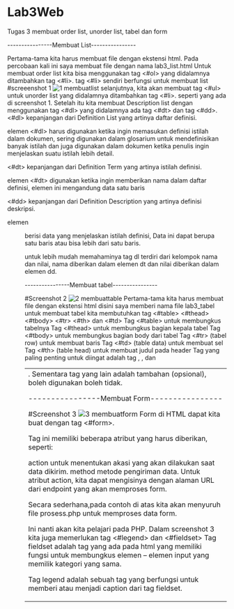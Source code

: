 # Lab3Web
Tugas 3 membuat order list, unorder list, tabel dan form

----------------Membuat List----------------

Pertama-tama kita harus membuat file dengan ekstensi html. Pada percobaan kali ini saya membuat file dengan nama lab3_list.html
Untuk membuat order list kita bisa menggunakan tag <#ol> yang didalamnya ditambahkan tag <#li>. tag <#li> sendiri berfungsi untuk membuat list
 #screeenshot 1
 ![1 membuatlist](https://user-images.githubusercontent.com/59334580/115114836-7a085800-9fbb-11eb-9fe4-64baf75e97e2.png)
selanjutnya, kita akan membuat tag <#ul> untuk unorder list yang didalamnya ditambahkan tag <#li>. seperti yang ada di screenshot 1.
Setelah itu kita membuat Description list dengan menggunakan tag <#dl> yang didalamnya ada tag <#dt> dan tag <#dd>. <#dl> kepanjangan dari Definition List yang artinya daftar definisi.

elemen <#dl> harus digunakan ketika ingin memasukan definisi istilah dalam dokumen, sering digunakan dalam glosarium untuk mendefinisikan banyak istilah dan juga digunakan dalam dokumen ketika penulis ingin menjelaskan suatu istilah lebih detail.

<#dt> kepanjangan dari Definition Term yang artinya istilah definisi.

elemen <#dt> digunakan ketika ingin memberikan nama dalam daftar definisi, elemen ini mengandung data satu baris

<#dd> kepanjangan dari Definition Description yang artinya definisi deskripsi.

elemen <dd> berisi data yang menjelaskan istilah definisi, Data ini dapat berupa satu baris atau bisa lebih dari satu baris.

untuk lebih mudah memahaminya tag dl terdiri dari kelompok nama dan nilai, nama diberikan dalam elemen dt dan nilai diberikan dalam elemen dd.



----------------Membuat tabel----------------


#Screenshot 2
![2 membuattable](https://user-images.githubusercontent.com/59334580/115115113-c56f3600-9fbc-11eb-8af3-a2bd8e41f4c1.png)
Pertama-tama kita harus membuat file dengan ekstensi html disini saya memberi nama file lab3_tabel
untuk membuat tabel kita membutuhkan tag <#table> <#thead> <#tbody> <#tr> <#th> dan <#td>
Tag <#table> untuk membungkus tabelnya
Tag <#thead> untuk membungkus bagian kepala tabel
Tag <#tbody> untuk membungkus bagian body dari tabel
Tag <#tr> (tabel row) untuk membuat baris
Tag <#td> (table data) untuk membuat sel
Tag <#th> (table head) untuk membuat judul pada header
Tag yang paling penting untuk diingat adalah tag <table>, <tr>, dan <td>. Sementara tag yang lain adalah tambahan (opsional), boleh digunakan boleh tidak.
 
 ----------------Membuat Form----------------

#Screenshot 3
![3 membuatform](https://user-images.githubusercontent.com/59334580/115115284-cce30f00-9fbd-11eb-9a6b-158ad0cec484.png)
Form di HTML dapat kita buat dengan tag <#form>.

Tag ini memiliki beberapa atribut yang harus diberikan, seperti:

action untuk menentukan akasi yang akan dilakukan saat data dikirim.
method metode pengiriman data.
Untuk atribut action, kita dapat mengisinya dengan alaman URL dari endpoint yang akan memproses form.

Secara sederhana,pada contoh di atas kita akan menyuruh file prosess.php untuk memproses data form.

Ini nanti akan kita pelajari pada PHP.
Dalam screenshot 3 kita juga memerlukan tag <#legend> dan <#fieldset>
Tag fieldset adalah tag yang ada pada html yang memiliki fungsi untuk membungkus elemen – elemen input yang memilik kategori yang sama.

Tag legend adalah sebuah tag yang berfungsi untuk memberi atau menjadi caption dari tag fieldset.
